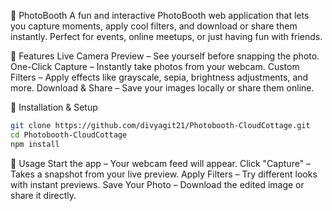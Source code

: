 📸 PhotoBooth
A fun and interactive PhotoBooth web application that lets you capture moments, apply cool filters, and download or share them instantly. Perfect for events, online meetups, or just having fun with friends.

🚀 Features
Live Camera Preview – See yourself before snapping the photo.
One-Click Capture – Instantly take photos from your webcam.
Custom Filters – Apply effects like grayscale, sepia, brightness adjustments, and more.
Download & Share – Save your images locally or share them online.

🔧 Installation & Setup
```bash
git clone https://github.com/divyagit21/Photobooth-CloudCottage.git
cd Photobooth-CloudCottage
npm install
```

🎯 Usage
Start the app – Your webcam feed will appear.
Click "Capture" – Takes a snapshot from your live preview.
Apply Filters – Try different looks with instant previews.
Save Your Photo – Download the edited image or share it directly.




